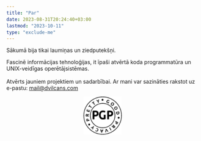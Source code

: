 ```yaml
---
title: "Par"
date: 2023-08-31T20:24:40+03:00
lastmod: "2023-10-11"
type: "exclude-me"
---
```

Sākumā bija tikai laumiņas un ziedputekšņi.

Fascinē informācijas tehnoloģijas, it īpaši atvērtā koda programmatūra un UNIX-veidīgas operētājsistēmas.<br><br>
Atvērts jauniem projektiem un sadarbībai. Ar mani var sazināties rakstot uz e-pastu: mail@dvilcans.com

<div class="shrink"><center><a style="color:rgba(255,255,255,0);" title="My PGP Public Key" href="mail-dvilcans-public.txt" target="_blank"><img src=pgp.svg width=100 height=100></a></center></div>

